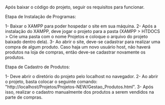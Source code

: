 Após baixar o código do projeto, seguir os requisitos para funcionar.

Etapa de Instalação de Programas:

1- Baixar o XAMPP para poder hospedar o site em sua máquina.
2- Após a instalação do XAMPP, deve jogar o projeto para a pasta (XAMPP > HTDOCS > Crie uma pasta com o nome Projetos e coloque o arquivo do projeto baixado dentro dela).
3- Ao abrir o site, deve-se cadastrar para realizar uma compra de algum produto. Caso haja um novo usuário host, não haverá produtos na loja de compras, então deve-se cadastrar novamente os produtos.

Etapa de Cadastro de Produtos:

1- Deve abrir o diretório do projeto pelo localhost no navegador.
2- Ao abrir o projeto, basta colocar o seguinte comando: "http://localhost/Projetos/Projetos-NEW/Gestao_Produtos.html".
3- Após isso, realizar o cadastro manualmente dos produtos a serem vendidos na parte de compras.
